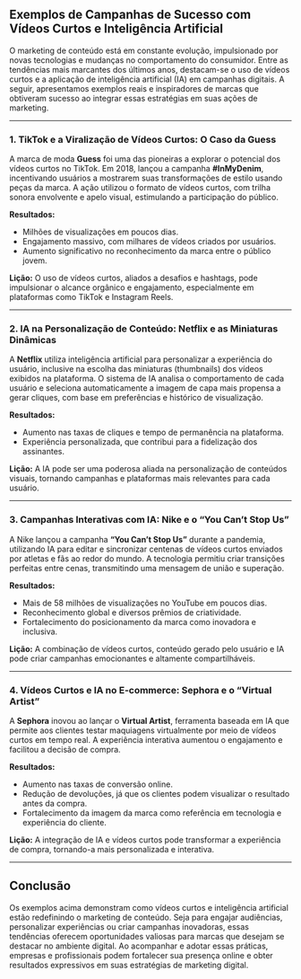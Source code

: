 
## Exemplos de Campanhas de Sucesso com Vídeos Curtos e Inteligência Artificial

O marketing de conteúdo está em constante evolução, impulsionado por novas tecnologias e mudanças no comportamento do consumidor. Entre as tendências mais marcantes dos últimos anos, destacam-se o uso de vídeos curtos e a aplicação de inteligência artificial (IA) em campanhas digitais. A seguir, apresentamos exemplos reais e inspiradores de marcas que obtiveram sucesso ao integrar essas estratégias em suas ações de marketing.

---

### 1. **TikTok e a Viralização de Vídeos Curtos: O Caso da Guess**

A marca de moda **Guess** foi uma das pioneiras a explorar o potencial dos vídeos curtos no TikTok. Em 2018, lançou a campanha **#InMyDenim**, incentivando usuários a mostrarem suas transformações de estilo usando peças da marca. A ação utilizou o formato de vídeos curtos, com trilha sonora envolvente e apelo visual, estimulando a participação do público.

**Resultados:**
- Milhões de visualizações em poucos dias.
- Engajamento massivo, com milhares de vídeos criados por usuários.
- Aumento significativo no reconhecimento da marca entre o público jovem.

**Lição:** O uso de vídeos curtos, aliados a desafios e hashtags, pode impulsionar o alcance orgânico e engajamento, especialmente em plataformas como TikTok e Instagram Reels.

---

### 2. **IA na Personalização de Conteúdo: Netflix e as Miniaturas Dinâmicas**

A **Netflix** utiliza inteligência artificial para personalizar a experiência do usuário, inclusive na escolha das miniaturas (thumbnails) dos vídeos exibidos na plataforma. O sistema de IA analisa o comportamento de cada usuário e seleciona automaticamente a imagem de capa mais propensa a gerar cliques, com base em preferências e histórico de visualização.

**Resultados:**
- Aumento nas taxas de cliques e tempo de permanência na plataforma.
- Experiência personalizada, que contribui para a fidelização dos assinantes.

**Lição:** A IA pode ser uma poderosa aliada na personalização de conteúdos visuais, tornando campanhas e plataformas mais relevantes para cada usuário.

---

### 3. **Campanhas Interativas com IA: Nike e o “You Can’t Stop Us”**

A Nike lançou a campanha **“You Can’t Stop Us”** durante a pandemia, utilizando IA para editar e sincronizar centenas de vídeos curtos enviados por atletas e fãs ao redor do mundo. A tecnologia permitiu criar transições perfeitas entre cenas, transmitindo uma mensagem de união e superação.

**Resultados:**
- Mais de 58 milhões de visualizações no YouTube em poucos dias.
- Reconhecimento global e diversos prêmios de criatividade.
- Fortalecimento do posicionamento da marca como inovadora e inclusiva.

**Lição:** A combinação de vídeos curtos, conteúdo gerado pelo usuário e IA pode criar campanhas emocionantes e altamente compartilháveis.

---

### 4. **Vídeos Curtos e IA no E-commerce: Sephora e o “Virtual Artist”**

A **Sephora** inovou ao lançar o **Virtual Artist**, ferramenta baseada em IA que permite aos clientes testar maquiagens virtualmente por meio de vídeos curtos em tempo real. A experiência interativa aumentou o engajamento e facilitou a decisão de compra.

**Resultados:**
- Aumento nas taxas de conversão online.
- Redução de devoluções, já que os clientes podem visualizar o resultado antes da compra.
- Fortalecimento da imagem da marca como referência em tecnologia e experiência do cliente.

**Lição:** A integração de IA e vídeos curtos pode transformar a experiência de compra, tornando-a mais personalizada e interativa.

---

## **Conclusão**

Os exemplos acima demonstram como vídeos curtos e inteligência artificial estão redefinindo o marketing de conteúdo. Seja para engajar audiências, personalizar experiências ou criar campanhas inovadoras, essas tendências oferecem oportunidades valiosas para marcas que desejam se destacar no ambiente digital. Ao acompanhar e adotar essas práticas, empresas e profissionais podem fortalecer sua presença online e obter resultados expressivos em suas estratégias de marketing digital.
```
